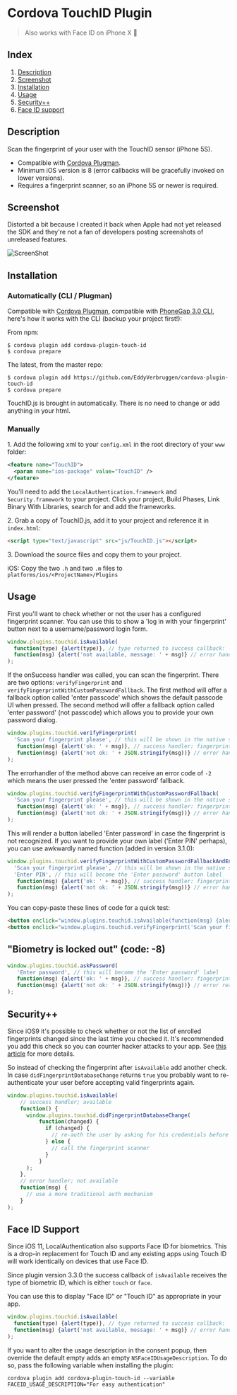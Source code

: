 # Cordova TouchID Plugin

> Also works with Face ID on iPhone X 🚀

## Index

1. [Description](#description)
2. [Screenshot](#screenshot) 
3. [Installation](#installation)  
4. [Usage](#usage)  
5. [Security++](#security) 
6. [Face ID support](#face-id-support)

## Description

Scan the fingerprint of your user with the TouchID sensor (iPhone 5S).

* Compatible with [Cordova Plugman](https://github.com/apache/cordova-plugman).
* Minimum iOS version is 8 (error callbacks will be gracefully invoked on lower versions).
* Requires a fingerprint scanner, so an iPhone 5S or newer is required.

## Screenshot
Distorted a bit because I created it back when Apple had not yet released the SDK and they're not a fan of developers posting screenshots of unreleased features.

![ScreenShot](screenshots/TouchID-demo.PNG)

## Installation

### Automatically (CLI / Plugman)
Compatible with [Cordova Plugman](https://github.com/apache/cordova-plugman), compatible with [PhoneGap 3.0 CLI](http://docs.phonegap.com/en/3.0.0/guide_cli_index.md.html#The%20Command-line%20Interface_add_features), here's how it works with the CLI (backup your project first!):

From npm:
```
$ cordova plugin add cordova-plugin-touch-id
$ cordova prepare
```

The latest, from the master repo:
```
$ cordova plugin add https://github.com/EddyVerbruggen/cordova-plugin-touch-id
$ cordova prepare
```

TouchID.js is brought in automatically. There is no need to change or add anything in your html.

### Manually

1\. Add the following xml to your `config.xml` in the root directory of your `www` folder:
```xml
<feature name="TouchID">
  <param name="ios-package" value="TouchID" />
</feature>
```

You'll need to add the `LocalAuthentication.framework` and `Security.framework` to your project.
Click your project, Build Phases, Link Binary With Libraries, search for and add the frameworks.

2\. Grab a copy of TouchID.js, add it to your project and reference it in `index.html`:
```html
<script type="text/javascript" src="js/TouchID.js"></script>
```

3\. Download the source files and copy them to your project.

iOS: Copy the two `.h` and two `.m` files to `platforms/ios/<ProjectName>/Plugins`

## Usage
First you'll want to check whether or not the user has a configured fingerprint scanner.
You can use this to show a 'log in with your fingerprint' button next to a username/password login form.
```js
window.plugins.touchid.isAvailable(
  function(type) {alert(type)}, // type returned to success callback: 'face' on iPhone X, 'touch' on other devices
  function(msg) {alert('not available, message: ' + msg)} // error handler: no TouchID available
);
```

If the onSuccess handler was called, you can scan the fingerprint.
There are two options: `verifyFingerprint` and `verifyFingerprintWithCustomPasswordFallback`.
The first method will offer a fallback option called 'enter passcode' which shows the default passcode UI when pressed.
The second method will offer a fallback option called 'enter password' (not passcode) which allows you to provide your own password dialog.
```js
window.plugins.touchid.verifyFingerprint(
  'Scan your fingerprint please', // this will be shown in the native scanner popup
   function(msg) {alert('ok: ' + msg)}, // success handler: fingerprint accepted
   function(msg) {alert('not ok: ' + JSON.stringify(msg))} // error handler with errorcode and localised reason
);
```
The errorhandler of the method above can receive an error code of `-2` which means the user pressed the 'enter password' fallback.

```js
window.plugins.touchid.verifyFingerprintWithCustomPasswordFallback(
  'Scan your fingerprint please', // this will be shown in the native scanner popup
   function(msg) {alert('ok: ' + msg)}, // success handler: fingerprint accepted
   function(msg) {alert('not ok: ' + JSON.stringify(msg))} // error handler with errorcode and localised reason
);
```

This will render a button labelled 'Enter password' in case the fingerprint is not recognized.
If you want to provide your own label ('Enter PIN' perhaps), you can use awkwardly named function (added in version 3.1.0):

```js
window.plugins.touchid.verifyFingerprintWithCustomPasswordFallbackAndEnterPasswordLabel(
  'Scan your fingerprint please', // this will be shown in the native scanner popup
  'Enter PIN', // this will become the 'Enter password' button label
   function(msg) {alert('ok: ' + msg)}, // success handler: fingerprint accepted
   function(msg) {alert('not ok: ' + JSON.stringify(msg))} // error handler with errorcode and localised reason
);
```

You can copy-paste these lines of code for a quick test:
```html
<button onclick="window.plugins.touchid.isAvailable(function(msg) {alert('ok: ' + msg)}, function(msg) {alert('not ok: ' + msg)})">Touch ID available?</button>
<button onclick="window.plugins.touchid.verifyFingerprint('Scan your fingerprint please', function(msg) {alert('ok: ' + msg)}, function(msg) {alert('not ok: ' + JSON.stringify(msg))})">Scan fingerprint</button>
```

## "Biometry is locked out" (code: -8)

```js
window.plugins.touchid.askPassword(
   'Enter password', // this will become the 'Enter password' label
   function(msg) {alert('ok: ' + msg)}, // success handler: fingerprint reactivated
   function(msg) {alert('not ok: ' + JSON.stringify(msg))} // error reason as string
);
```


## Security++
Since iOS9 it's possible to check whether or not the list of enrolled fingerprints changed since
the last time you checked it. It's recommended you add this check so you can counter hacker attacks
to your app. See [this article](https://godpraksis.no/2016/03/fingerprint-trojan/) for more details.

So instead of checking the fingerprint after `isAvailable` add another check.
In case `didFingerprintDatabaseChange` returns `true` you probably want to re-authenticate your user
before accepting valid fingerprints again.

```js
window.plugins.touchid.isAvailable(
    // success handler; available
    function() {
      window.plugins.touchid.didFingerprintDatabaseChange(
          function(changed) {
            if (changed) {
              // re-auth the user by asking for his credentials before allowing a fingerprint scan again
            } else {
              // call the fingerprint scanner
            }
          }
      );
    },
    // error handler; not available
    function(msg) {
      // use a more traditional auth mechanism
    }
);
```

## Face ID Support
Since iOS 11, LocalAuthentication also supports Face ID for biometrics. This is
a drop-in replacement for Touch ID and any existing apps using Touch ID will
work identically on devices that use Face ID.

Since plugin version 3.3.0 the success callback of `isAvailable` receives
the type of biometric ID, which is either `touch` or `face`.

You can use this to display "Face ID" or "Touch ID" as appropriate in your app.

```js
window.plugins.touchid.isAvailable(
  function(type) {alert(type)}, // type returned to success callback: 'face' on iPhone X, 'touch' on other devices
  function(msg) {alert('not available, message: ' + msg)} // error handler: no TouchID available
);
```

If you want to alter the usage description in the consent popup, then override the
default empty adds an empty `NSFaceIDUsageDescription`. To do so, pass the following variable when installing the plugin:

```
cordova plugin add cordova-plugin-touch-id --variable FACEID_USAGE_DESCRIPTION="For easy authentication"
```

